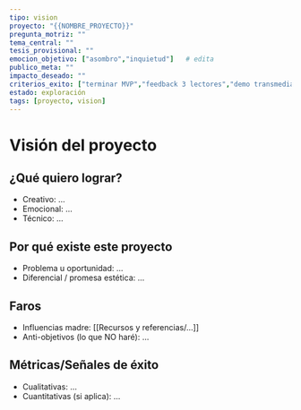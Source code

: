 ```yaml
---
tipo: vision
proyecto: "{{NOMBRE_PROYECTO}}"
pregunta_motriz: ""
tema_central: ""
tesis_provisional: ""
emocion_objetivo: ["asombro","inquietud"]   # edita
publico_meta: ""
impacto_deseado: ""
criterios_exito: ["terminar MVP","feedback 3 lectores","demo transmedia"]
estado: exploración
tags: [proyecto, vision]
---
```


# Visión del proyecto

## ¿Qué quiero lograr?
- Creativo: …
- Emocional: …
- Técnico: …

## Por qué existe este proyecto
- Problema u oportunidad: …
- Diferencial / promesa estética: …

## Faros
- Influencias madre: [[Recursos y referencias/…]]
- Anti-objetivos (lo que NO haré): …

## Métricas/Señales de éxito
- Cualitativas: …
- Cuantitativas (si aplica): …
